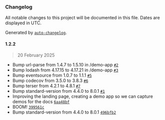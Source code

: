 ### Changelog

All notable changes to this project will be documented in this file. Dates are displayed in UTC.

Generated by [`auto-changelog`](https://github.com/CookPete/auto-changelog).

#### 1.2.2

> 20 February 2025

- Bump url-parse from 1.4.7 to 1.5.10 in /demo-app [`#2`](https://github.com/liyanic/react-circular-reveal/pull/2)
- Bump lodash from 4.17.15 to 4.17.21 in /demo-app [`#3`](https://github.com/liyanic/react-circular-reveal/pull/3)
- Bump eventsource from 1.0.7 to 1.1.1 [`#5`](https://github.com/liyanic/react-circular-reveal/pull/5)
- Bump codecov from 3.5.0 to 3.8.3 [`#6`](https://github.com/liyanic/react-circular-reveal/pull/6)
- Bump terser from 4.2.1 to 4.8.1 [`#7`](https://github.com/liyanic/react-circular-reveal/pull/7)
- Bump standard-version from 4.4.0 to 8.0.1 [`#1`](https://github.com/liyanic/react-circular-reveal/pull/1)
- Improving the landing page, creating a demo app so we can capture demos for the docs [`6aa48bf`](https://github.com/liyanic/react-circular-reveal/commit/6aa48bf755841b1acff7ed07b78ff1c1931fbab0)
- BOOM! [`399561c`](https://github.com/liyanic/react-circular-reveal/commit/399561cdd208910f0c9a4decbfcd1b1d96cbfee2)
- Bump standard-version from 4.4.0 to 8.0.1 [`496bfb2`](https://github.com/liyanic/react-circular-reveal/commit/496bfb27f30593f207558173f8aa0e54fd815790)
